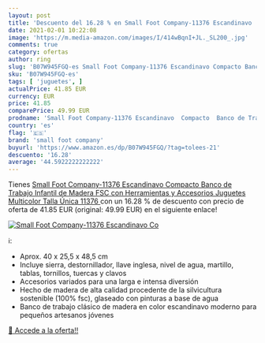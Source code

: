 ```yaml
---
layout: post
title: 'Descuento del 16.28 % en Small Foot Company-11376 Escandinavo  Co'
date: 2021-02-01 10:22:08
image: 'https://m.media-amazon.com/images/I/414wBqnI+JL._SL200_.jpg'
comments: true
category: ofertas
author: ring
slug: 'B07W945FGQ-es Small Foot Company-11376 Escandinavo Compacto Banco de...'
sku: 'B07W945FGQ-es'
tags: [ 'juguetes', ]
actualPrice: 41.85 EUR
currency: EUR
price: 41.85
comparePrice: 49.99 EUR
prodname: 'Small Foot Company-11376 Escandinavo  Compacto  Banco de Trabajo Infantil de Madera FSC  con Herramientas y Accesorios Juguetes  Multicolor  Talla Única  11376 '
country: 'es'
flag: '🇪🇸'
brand: 'small foot company'
buyurl: 'https://www.amazon.es/dp/B07W945FGQ/?tag=tolees-21'
descuento: '16.28'
average: '44.5922222222222'
---
```


Tienes [Small Foot Company-11376 Escandinavo  Compacto  Banco de Trabajo Infantil de Madera FSC  con Herramientas y Accesorios Juguetes  Multicolor  Talla Única  11376 ](https://www.amazon.es/dp/B07W945FGQ/?tag=tolees-21) con un 16.28 % de descuento con precio de oferta de 41.85 EUR (original: 49.99 EUR) en el siguiente enlace!

[![Small Foot Company-11376 Escandinavo  Co](https://m.media-amazon.com/images/I/414wBqnI+JL._SL200_.jpg)](https://www.amazon.es/dp/B07W945FGQ/?tag=tolees-21)

ℹ️:

- Aprox. 40 x 25,5 x 48,5 cm
- Incluye sierra, destornillador, llave inglesa, nivel de agua, martillo, tablas, tornillos, tuercas y clavos
- Accesorios variados para una larga e intensa diversión
- Hecho de madera de alta calidad procedente de la silvicultura sostenible (100% fsc), glaseado con pinturas a base de agua
- Banco de trabajo clásico de madera en color escandinavo moderno para pequeños artesanos jóvenes

[🛒 Accede a la oferta!!](https://www.amazon.es/dp/B07W945FGQ/?tag=tolees-21)

